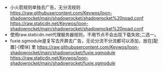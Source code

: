 - 小火箭规则单独去广告，无分流规则
https://raw.githubusercontent.com/Keywos/loon-shadowrocket/main/shadowrocket/shadowrocket%20noad.conf
https://raw.staticdn.net/Keywos/loon-shadowrocket/main/shadowrocket/shadowrocket%20noad.conf
- 使用raw.staticdn.net代理服务器规则，不用节点不会出现下载失败;二选一。
- fuxie.sgmodule是复写去开屏去广告，无论分流不分流都可以添加，放在[配置]-[模块] 里
https://raw.githubusercontent.com/Keywos/loon-shadowrocket/main/shadowrocket/fuxie.sgmodule
https://raw.staticdn.net/Keywos/loon-shadowrocket/main/shadowrocket/fuxie.sgmodule
